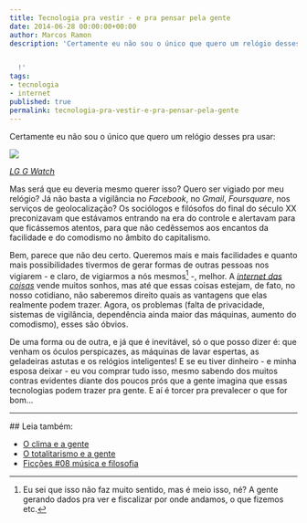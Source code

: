```yaml
---
title: Tecnologia pra vestir - e pra pensar pela gente
date: 2014-06-28 00:00:00+00:00
author: Marcos Ramon
description: 'Certamente eu não sou o único que quero um relógio desses pra usar:


  !'
tags:
- tecnologia
- internet
published: true
permalink: tecnologia-pra-vestir-e-pra-pensar-pela-gente
---
```

Certamente eu não sou o único que quero um relógio desses pra usar:

![](https://31.media.tumblr.com/605b69af88bfbd75a292b628db75ed3c/tumblr_inline_nbvasqema41qmko7e.jpg)

[*LG G Watch*](http://gizmodo.com/lg-g-watch-hands-on-a-smartwatch-that-feels-like-a-wat-1596097735)

Mas será que eu deveria mesmo querer isso? Quero ser vigiado por meu relógio? Já não basta a vigilância no *Facebook*, no *Gmail*, *Foursquare*, nos serviços de geolocalização? Os sociólogos e filósofos do final do século XX preconizavam que estávamos entrando na era do controle e alertavam para que ficássemos atentos, para que não cedêssemos aos encantos da facilidade e do comodismo no âmbito do capitalismo.
    
Bem, parece que não deu certo. Queremos mais e mais facilidades e quanto mais possibilidades tivermos de gerar formas de outras pessoas nos vigiarem - e claro, de vigiarmos a nós mesmos[^1] -, melhor. A [*internet das coisas*](http://en.wikipedia.org/wiki/Internet_of_Things) vende muitos sonhos, mas até que essas coisas estejam, de fato, no nosso cotidiano, não saberemos direito quais as vantagens que elas realmente podem trazer. Agora, os problemas (falta de privacidade, sistemas de vigilância, dependência ainda maior das máquinas, aumento do comodismo), esses são óbvios.
    
De uma forma ou de outra, e já que é inevitável, só o que posso dizer é: que venham os óculos perspicazes, as máquinas de lavar espertas, as geladeiras astutas e os relógios inteligentes! E se eu tiver dinheiro - e minha esposa deixar - eu vou comprar tudo isso, mesmo sabendo dos muitos contras evidentes diante dos poucos prós que a gente imagina que essas tecnologias podem trazer pra gente. E aí é torcer pra prevalecer o que for bom...

***

[^1]: Eu sei que isso não faz muito sentido, mas é meio isso, né? A gente gerando dados pra ver e fiscalizar por onde andamos, o que fizemos etc.

<div class="leia-tambem" markdown="1">
## Leia também:

- <a href="/o-clima-e-a-gente">O clima e a gente</a>
- <a href="/o-totalitarismo-e-a-gente">O totalitarismo e a gente</a>
- <a href="/ficcoes-08-musica-e-filosofia">Ficções #08   música e filosofia</a>
</div>
